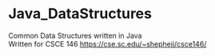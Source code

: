 # Java_DataStructures
Common Data Structures written in Java  
Written for CSCE 146
https://cse.sc.edu/~shephejj/csce146/
